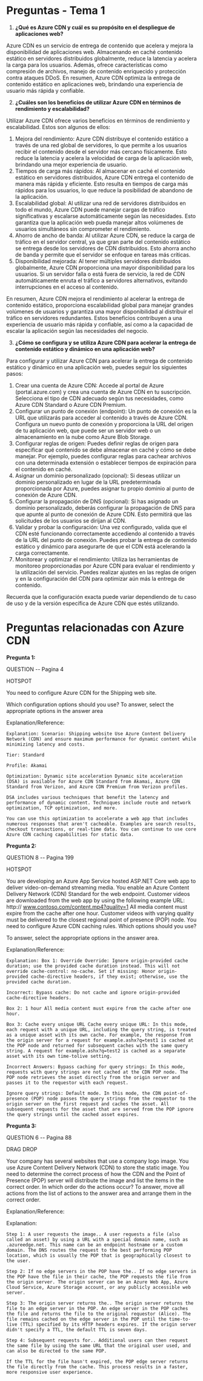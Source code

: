 # Preguntas - Tema 1

1. **¿Qué es Azure CDN y cuál es su propósito en el despliegue de aplicaciones web?**

Azure CDN es un servicio de entrega de contenido que acelera y mejora la disponibilidad de aplicaciones web. Almacenando en caché contenido estático en servidores distribuidos globalmente, reduce la latencia y acelera la carga para los usuarios. Además, ofrece características como compresión de archivos, manejo de contenido enriquecido y protección contra ataques DDoS. En resumen, Azure CDN optimiza la entrega de contenido estático en aplicaciones web, brindando una experiencia de usuario más rápida y confiable.

2. **¿Cuáles son los beneficios de utilizar Azure CDN en términos de rendimiento y escalabilidad?**

Utilizar Azure CDN ofrece varios beneficios en términos de rendimiento y escalabilidad. Estos son algunos de ellos:

1. Mejora del rendimiento: Azure CDN distribuye el contenido estático a través de una red global de servidores, lo que permite a los usuarios recibir el contenido desde el servidor más cercano físicamente. Esto reduce la latencia y acelera la velocidad de carga de la aplicación web, brindando una mejor experiencia de usuario.
2. Tiempos de carga más rápidos: Al almacenar en caché el contenido estático en servidores distribuidos, Azure CDN entrega el contenido de manera más rápida y eficiente. Esto resulta en tiempos de carga más rápidos para los usuarios, lo que reduce la posibilidad de abandono de la aplicación.
3. Escalabilidad global: Al utilizar una red de servidores distribuidos en todo el mundo, Azure CDN puede manejar cargas de tráfico significativas y escalarse automáticamente según las necesidades. Esto garantiza que la aplicación web pueda manejar altos volúmenes de usuarios simultáneos sin comprometer el rendimiento.
4. Ahorro de ancho de banda: Al utilizar Azure CDN, se reduce la carga de tráfico en el servidor central, ya que gran parte del contenido estático se entrega desde los servidores de CDN distribuidos. Esto ahorra ancho de banda y permite que el servidor se enfoque en tareas más críticas.
5. Disponibilidad mejorada: Al tener múltiples servidores distribuidos globalmente, Azure CDN proporciona una mayor disponibilidad para los usuarios. Si un servidor falla o está fuera de servicio, la red de CDN automáticamente enruta el tráfico a servidores alternativos, evitando interrupciones en el acceso al contenido.

En resumen, Azure CDN mejora el rendimiento al acelerar la entrega de contenido estático, proporciona escalabilidad global para manejar grandes volúmenes de usuarios y garantiza una mayor disponibilidad al distribuir el tráfico en servidores redundantes. Estos beneficios contribuyen a una experiencia de usuario más rápida y confiable, así como a la capacidad de escalar la aplicación según las necesidades del negocio.

3. **¿Cómo se configura y se utiliza Azure CDN para acelerar la entrega de contenido estático y dinámico en una aplicación web?**

Para configurar y utilizar Azure CDN para acelerar la entrega de contenido estático y dinámico en una aplicación web, puedes seguir los siguientes pasos:

1. Crear una cuenta de Azure CDN: Accede al portal de Azure (portal.azure.com) y crea una cuenta de Azure CDN en tu suscripción. Selecciona el tipo de CDN adecuado según tus necesidades, como Azure CDN Standard o Azure CDN Premium.
2. Configurar un punto de conexión (endpoint): Un punto de conexión es la URL que utilizarás para acceder al contenido a través de Azure CDN. Configura un nuevo punto de conexión y proporciona la URL del origen de tu aplicación web, que puede ser un servidor web o un almacenamiento en la nube como Azure Blob Storage.
3. Configurar reglas de origen: Puedes definir reglas de origen para especificar qué contenido se debe almacenar en caché y cómo se debe manejar. Por ejemplo, puedes configurar reglas para cachear archivos con una determinada extensión o establecer tiempos de expiración para el contenido en caché.
4. Asignar un dominio personalizado (opcional): Si deseas utilizar un dominio personalizado en lugar de la URL predeterminada proporcionada por Azure, puedes asignar tu propio dominio al punto de conexión de Azure CDN.
5. Configurar la propagación de DNS (opcional): Si has asignado un dominio personalizado, deberás configurar la propagación de DNS para que apunte al punto de conexión de Azure CDN. Esto permitirá que las solicitudes de los usuarios se dirijan al CDN.
6. Validar y probar la configuración: Una vez configurado, valida que el CDN esté funcionando correctamente accediendo al contenido a través de la URL del punto de conexión. Puedes probar la entrega de contenido estático y dinámico para asegurarte de que el CDN está acelerando la carga correctamente.
7. Monitorear y optimizar el rendimiento: Utiliza las herramientas de monitoreo proporcionadas por Azure CDN para evaluar el rendimiento y la utilización del servicio. Puedes realizar ajustes en las reglas de origen y en la configuración del CDN para optimizar aún más la entrega de contenido.

Recuerda que la configuración exacta puede variar dependiendo de tu caso de uso y de la versión específica de Azure CDN que estés utilizando.



# Preguntas relacionadas con Azure CDN

**Pregunta 1:**

QUESTION -- Pagina 4

HOTSPOT 

You need to configure Azure CDN for the Shipping web site. 

Which configuration options should you use? To answer, select the appropriate options in the answer area

Explanation/Reference:

    Explanation: Scenario: Shipping website Use Azure Content Delivery Network (CDN) and ensure maximum performance for dynamic content while minimizing latency and costs. 

    Tier: Standard 

    Profile: Akamai 

    Optimization: Dynamic site acceleration Dynamic site acceleration (DSA) is available for Azure CDN Standard from Akamai, Azure CDN Standard from Verizon, and Azure CDN Premium from Verizon profiles. 

    DSA includes various techniques that benefit the latency and performance of dynamic content. Techniques include route and network optimization, TCP optimization, and more. 

    You can use this optimization to accelerate a web app that includes numerous responses that aren't cacheable. Examples are search results, checkout transactions, or real-time data. You can continue to use core Azure CDN caching capabilities for static data.

**Pregunta 2:**

QUESTION 8 -- Pagina 199

HOTSPOT 

You are developing an Azure App Service hosted ASP.NET Core web app to deliver video-on-demand streaming media. You enable an Azure Content Delivery Network (CDN) Standard for the web endpoint. Customer videos are downloaded from the web app by using the following example URL: http:// www.contoso.com/content.mp4?quality=1 All media content must expire from the cache after one hour. Customer videos with varying quality must be delivered to the closest regional point of presence (POP) node. You need to configure Azure CDN caching rules. Which options should you use? 

To answer, select the appropriate options in the answer area. 

Explanation/Reference: 

    Explanation: Box 1: Override Override: Ignore origin-provided cache duration; use the provided cache duration instead. This will not override cache-control: no-cache. Set if missing: Honor origin-provided cache-directive headers, if they exist; otherwise, use the provided cache duration. 

    Incorrect: Bypass cache: Do not cache and ignore origin-provided cache-directive headers. 

    Box 2: 1 hour All media content must expire from the cache after one hour. 

    Box 3: Cache every unique URL Cache every unique URL: In this mode, each request with a unique URL, including the query string, is treated as a unique asset with its own cache. For example, the response from the origin server for a request for example.ashx?q=test1 is cached at the POP node and returned for subsequent caches with the same query string. A request for example.ashx?q=test2 is cached as a separate asset with its own time-tolive setting. 

    Incorrect Answers: Bypass caching for query strings: In this mode, requests with query strings are not cached at the CDN POP node. The POP node retrieves the asset directly from the origin server and passes it to the requestor with each request. 

    Ignore query strings: Default mode. In this mode, the CDN point-of-presence (POP) node passes the query strings from the requestor to the origin server on the first request and caches the asset. All subsequent requests for the asset that are served from the POP ignore the query strings until the cached asset expires.

**Pregunta 3:**

QUESTION 6 -- Pagina 88

DRAG DROP 

Your company has several websites that use a company logo image. You use Azure Content Delivery Network (CDN) to store the static image. You need to determine the correct process of how the CDN and the Point of Presence (POP) server will distribute the image and list the items in the correct order. In which order do the actions occur? To answer, move all actions from the list of actions to the answer area and arrange them in the correct order.

Explanation/Reference: 

Explanation: 

    Step 1: A user requests the image.. A user requests a file (also called an asset) by using a URL with a special domain name, such as .azureedge.net. This name can be an endpoint hostname or a custom domain. The DNS routes the request to the best performing POP location, which is usually the POP that is geographically closest to the user. 

    Step 2: If no edge servers in the POP have the.. If no edge servers in the POP have the file in their cache, the POP requests the file from the origin server. The origin server can be an Azure Web App, Azure Cloud Service, Azure Storage account, or any publicly accessible web server. 

    Step 3: The origin server returns the.. The origin server returns the file to an edge server in the POP. An edge server in the POP caches the file and returns the file to the original requestor (Alice). The file remains cached on the edge server in the POP until the time-to-live (TTL) specified by its HTTP headers expires. If the origin server didn't specify a TTL, the default TTL is seven days. 

    Step 4: Subsequent requests for.. Additional users can then request the same file by using the same URL that the original user used, and can also be directed to the same POP. 

    If the TTL for the file hasn't expired, the POP edge server returns the file directly from the cache. This process results in a faster, more responsive user experience.
